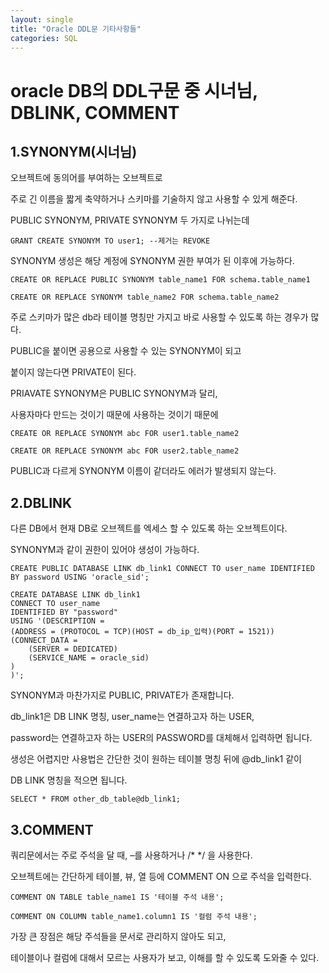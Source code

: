 ```yaml
---
layout: single
title: "Oracle DDL문 기타사항들"
categories: SQL
---
```


# oracle DB의 DDL구문 중 시너님, DBLINK, COMMENT


## 1.SYNONYM(시너님)

오브젝트에 동의어를 부여하는 오브젝트로

주로 긴 이름을 짧게 축약하거나 스키마를 기술하지 않고 사용할 수 있게 해준다.

PUBLIC SYNONYM, PRIVATE SYNONYM 두 가지로 나뉘는데

```
GRANT CREATE SYNONYM TO user1; --제거는 REVOKE
```

SYNONYM 생성은 해당 계정에 SYNONYM 권한 부여가 된 이후에 가능하다.



```
CREATE OR REPLACE PUBLIC SYNONYM table_name1 FOR schema.table_name1

CREATE OR REPLACE SYNONYM table_name2 FOR schema.table_name2
```

주로 스키마가 많은 db라 테이블 명칭만 가지고 바로 사용할 수 있도록 하는 경우가 많다.

PUBLIC을 붙이면 공용으로 사용할 수 있는 SYNONYM이 되고

붙이지 않는다면 PRIVATE이 된다.

PRIAVATE SYNONYM은 PUBLIC SYNONYM과 달리,

사용자마다 만드는 것이기 때문에 사용하는 것이기 때문에

```
CREATE OR REPLACE SYNONYM abc FOR user1.table_name2

CREATE OR REPLACE SYNONYM abc FOR user2.table_name2
```

PUBLIC과 다르게 SYNONYM 이름이 같더라도 에러가 발생되지 않는다.



## 2.DBLINK

다른 DB에서 현재 DB로 오브젝트를 엑세스 할 수 있도록 하는 오브젝트이다.

SYNONYM과 같이 권한이 있어야 생성이 가능하다.

```
CREATE PUBLIC DATABASE LINK db_link1 CONNECT TO user_name IDENTIFIED BY password USING 'oracle_sid';

CREATE DATABASE LINK db_link1
CONNECT TO user_name
IDENTIFIED BY "password"
USING '(DESCRIPTION =
(ADDRESS = (PROTOCOL = TCP)(HOST = db_ip_입력)(PORT = 1521))
(CONNECT_DATA =
    (SERVER = DEDICATED)
    (SERVICE_NAME = oracle_sid)
)
)';
```

SYNONYM과 마찬가지로 PUBLIC, PRIVATE가 존재합니다.

db_link1은 DB LINK 명칭, user_name는 연결하고자 하는 USER,

password는 연결하고자 하는 USER의 PASSWORD를 대체해서 입력하면 됩니다.

생성은 어렵지만 사용법은 간단한 것이 원하는 테이블 명칭 뒤에 @db_link1 같이

DB LINK 명칭을 적으면 됩니다.

```
SELECT * FROM other_db_table@db_link1;
```



## 3.COMMENT

쿼리문에서는 주로 주석을 달 때, –를 사용하거나 /* */ 을 사용한다.

오브젝트에는 간단하게 테이블, 뷰, 열 등에 COMMENT ON 으로 주석을 입력한다.

```
COMMENT ON TABLE table_name1 IS '테이블 주석 내용';

COMMENT ON COLUMN table_name1.column1 IS '컬럼 주석 내용';    
```

가장 큰 장점은 해당 주석들을 문서로 관리하지 않아도 되고,

테이블이나 컬럼에 대해서 모르는 사용자가 보고, 이해를 할 수 있도록 도와줄 수 있다.
